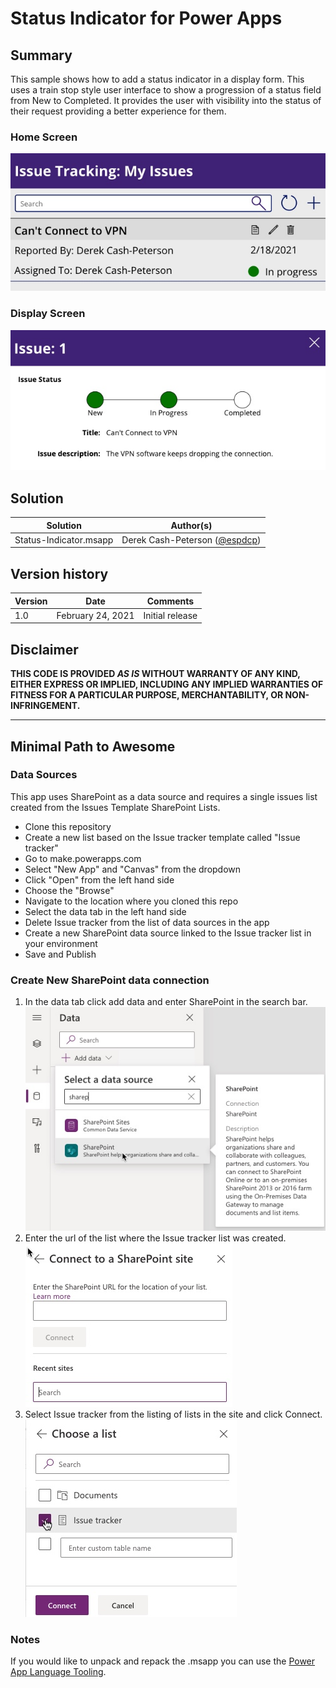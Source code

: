 # Status Indicator for Power Apps

## Summary

This sample shows how to add a status indicator in a display form. This uses a train stop style user interface to show a progression of a status field from New to Completed. It provides the user with visibility into the status of their request providing a better experience for them.

### Home Screen
![Status Indicator Home Screen](./assets/powerapp-statusindicator.jpg)

### Display Screen
![Status Indicator Display Screen](./assets/powerapp-statusindicator2.jpg)

## Solution

Solution|Author(s)
--------|---------
Status-Indicator.msapp | Derek Cash-Peterson ([@espdcp](https://twitter.com/spdcp))

## Version history

Version|Date|Comments
-------|----|--------
1.0|February 24, 2021|Initial release

## Disclaimer

**THIS CODE IS PROVIDED *AS IS* WITHOUT WARRANTY OF ANY KIND, EITHER EXPRESS OR IMPLIED, INCLUDING ANY IMPLIED WARRANTIES OF FITNESS FOR A PARTICULAR PURPOSE, MERCHANTABILITY, OR NON-INFRINGEMENT.**

---

## Minimal Path to Awesome

### Data Sources 
This app uses SharePoint as a data source and requires a single issues list created from the Issues Template SharePoint Lists.

- Clone this repository
- Create a new list based on the Issue tracker template called "Issue tracker"
- Go to make.powerapps.com
- Select "New App" and "Canvas" from the dropdown
- Click "Open" from the left hand side
- Choose the "Browse"
- Navigate to the location where you cloned this repo
- Select the data tab in the left hand side
- Delete Issue tracker from the list of data sources in the app
- Create a new SharePoint data source linked to the Issue tracker list in your environment
- Save and Publish

### Create New SharePoint data connection

1. In the data tab click add data and enter SharePoint in the search bar.  
![SharePoint data source](./assets/sp-data-source1.jpg)
2. Enter the url of the list where the Issue tracker list was created.  
![SharePoint data source enter list](./assets/sp-data-source2.jpg)
3. Select Issue tracker from the listing of lists in the site and click Connect.  
![SharePoint data source enter list](./assets/sp-data-source3.jpg)

### Notes
If you would like to unpack and repack the .msapp you can use the [Power App Language Tooling](https://github.com/microsoft/PowerApps-Language-Tooling).
